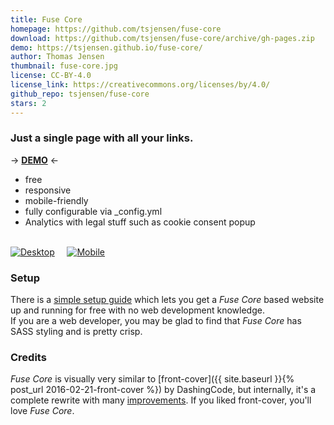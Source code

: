 ```yaml
---
title: Fuse Core
homepage: https://github.com/tsjensen/fuse-core
download: https://github.com/tsjensen/fuse-core/archive/gh-pages.zip
demo: https://tsjensen.github.io/fuse-core/
author: Thomas Jensen
thumbnail: fuse-core.jpg
license: CC-BY-4.0
license_link: https://creativecommons.org/licenses/by/4.0/
github_repo: tsjensen/fuse-core
stars: 2
---
```


### Just a single page with all your links.

&rarr; **[DEMO](https://tsjensen.github.io/fuse-core/)** &larr;

- free
- responsive
- mobile-friendly
- fully configurable via _config.yml
- Analytics with legal stuff such as cookie consent popup

&nbsp;  
[![Desktop](https://raw.githubusercontent.com/wiki/tsjensen/fuse-core/fuse-core-lg.jpg?raw=true)](https://tsjensen.github.io/fuse-core/)
&nbsp; &nbsp;
[![Mobile](https://raw.githubusercontent.com/wiki/tsjensen/fuse-core/fuse-core-mobile-sm.jpg?raw=true)](https://tsjensen.github.io/fuse-core/)
&nbsp;  

### Setup

There is a [simple setup guide](https://github.com/tsjensen/fuse-core/wiki/Setup-Instructions) which lets you get
a *Fuse Core* based website up and running for free with no web development knowledge.  
If you are a web developer, you may be glad to find that *Fuse Core* has SASS styling and is pretty crisp.

### Credits

*Fuse Core* is visually very similar to [front-cover]({{ site.baseurl }}{% post_url 2016-02-21-front-cover %})
by DashingCode, but internally, it's a complete rewrite with many
[improvements](https://github.com/tsjensen/fuse-core#ancestry). If you liked front-cover, you'll love *Fuse Core*.
